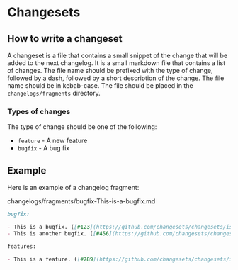 # Changesets

## How to write a changeset

A changeset is a file that contains a small snippet of the change that will be added to the next changelog. It is a small markdown file that contains a list of changes. The file name should be prefixed with the type of change, followed by a dash, followed by a short description of the change. The file name should be in kebab-case. The file should be placed in the `changelogs/fragments` directory.

### Types of changes

The type of change should be one of the following:

- `feature` - A new feature
- `bugfix` - A bug fix

## Example

Here is an example of a changelog fragment:

changelogs/fragments/bugfix-This-is-a-bugfix.md

```md
bugfix:

- This is a bugfix. ([#123](https://github.com/changesets/changesets/issues/123))
- This is another bugfix. ([#456](https://github.com/changesets/changesets/issues/456))

features:

- This is a feature. ([#789](https://github.com/changesets/changesets/issues/789))
```
